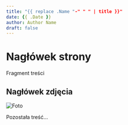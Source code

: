 ```yaml
---
title: "{{ replace .Name "-" " " | title }}"
date: {{ .Date }}
author: Author Name
draft: false
---
```


# Nagłówek strony

Fragment treści

## Nagłówek zdjęcia
![Foto](https://placehold.it/1000x500)

Pozostała treść...
